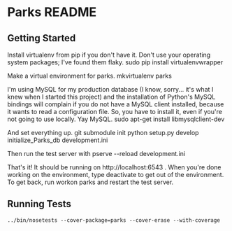 Parks README
==================

Getting Started
---------------

Install virtualenv from pip if you don't have it. Don't use your operating
system packages; I've found them flaky.
    sudo pip install virtualenvwrapper

Make a virtual environment for parks.
    mkvirtualenv parks

I'm using MySQL for my production database (I know, sorry... it's what I knew
when I started this project) and the installation of Python's MySQL
bindings will complain if you do not have a MySQL client installed, because it
wants to read a configuration file. So, you have to install it, even if you're
not going to use locally. Yay MySQL.
    sudo apt-get install libmysqlclient-dev

And set everything up.
    git submodule init
    python setup.py develop
    initialize_Parks_db development.ini

Then run the test server with
    pserve --reload development.ini

That's it! It should be running on http://localhost:6543 . When you're done working on the environment, type
    deactivate
to get out of the environment. To get back, run
    workon parks
and restart the test server.

Running Tests
-------------

    ../bin/nosetests --cover-package=parks --cover-erase --with-coverage
